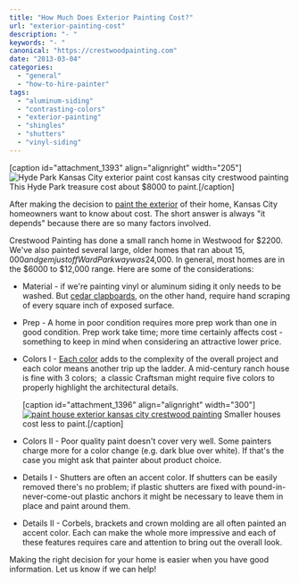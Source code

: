 ```yaml
---
title: "How Much Does Exterior Painting Cost?"
url: "exterior-painting-cost"
description: "- "
keywords: "- "
canonical: "https://crestwoodpainting.com"
date: "2013-03-04"
categories:
  - "general"
  - "how-to-hire-painter"
tags:
  - "aluminum-siding"
  - "contrasting-colors"
  - "exterior-painting"
  - "shingles"
  - "shutters"
  - "vinyl-siding"
---
```


\[caption id="attachment\_1393" align="alignright" width="205"\]![Hyde Park Kansas City exterior paint cost kansas city crestwood painting](/images/IMAG0145_opt-205x300.jpg "How Much Does an Exterior Paint Job Cost?") This Hyde Park treasure cost about $8000 to paint.\[/caption\]

After making the decision to [paint the exterior](/exterior-painting-kansas-city/) of their home, Kansas City homeowners want to know about cost. The short answer is always "it depends" because there are so many factors involved.

Crestwood Painting has done a small ranch home in Westwood for $2200. We've also painted several large, older homes that ran about $15,000 and gem just off Ward Parkway was  $24,000. In general, most homes are in the $6000 to $12,000 range. Here are some of the considerations:

- Material - if we're painting vinyl or aluminum siding it only needs to be washed. But [cedar clapboards](/painting-shake-shingles/), on the other hand, require hand scraping of every square inch of exposed surface.
- Prep - A home in poor condition requires more prep work than one in good condition. Prep work take time; more time certainly affects cost - something to keep in mind when considering an attractive lower price.
- Colors I - [Each color](/exterior-paint-important/) adds to the complexity of the overall project and each color means another trip up the ladder. A mid-century ranch house is fine with 3 colors;  a classic Craftsman might require five colors to properly highlight the architectural details.
    
    \[caption id="attachment\_1396" align="alignright" width="300"\][![paint house exterior kansas city crestwood painting](/images/ranch-house-300x150.jpg "Small Home")](/2013/03/ranch-house.jpg) Smaller houses cost less to paint.\[/caption\]
- Colors II - Poor quality paint doesn't cover very well. Some painters charge more for a color change (e.g. dark blue over white). If that's the case you might ask that painter about product choice.
- Details I - Shutters are often an accent color. If shutters can be easily removed there's no problem; if plastic shutters are fixed with pound-in-never-come-out plastic anchors it might be necessary to leave them in place and paint around them.
- Details II - Corbels, brackets and crown molding are all often painted an accent color. Each can make the whole more impressive and each of these features requires care and attention to bring out the overall look.

Making the right decision for your home is easier when you have good information. Let us know if we can help!
